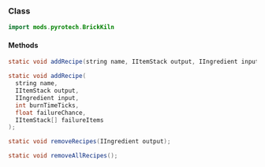 
### Class

```java
import mods.pyrotech.BrickKiln
```

#### Methods

```java
static void addRecipe(string name, IItemStack output, IIngredient input, int burnTimeTicks);
```


```java
static void addRecipe(
  string name, 
  IItemStack output, 
  IIngredient input, 
  int burnTimeTicks, 
  float failureChance, 
  IItemStack[] failureItems
);
```


```java
static void removeRecipes(IIngredient output);
```


```java
static void removeAllRecipes();
```


